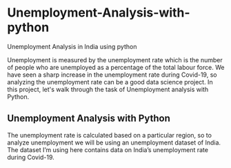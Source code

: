# Unemployment-Analysis-with-python
Unemployment Analysis in India using python


Unemployment is measured by the unemployment rate which is the number of people who are unemployed as a percentage of the total labour force. We have seen a sharp increase in the unemployment rate during Covid-19, so analyzing the unemployment rate can be a good data science project. In this project, let's walk through the task of Unemployment analysis with Python.

## Unemployment Analysis with Python
The unemployment rate is calculated based on a particular region, so to analyze unemployment we will be using an unemployment dataset of India. The dataset I’m using here contains data on India’s unemployment rate during Covid-19. 
